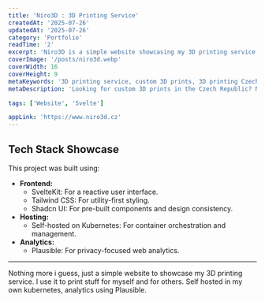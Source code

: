 ```yaml
---
title: 'Niro3D : 3D Printing Service'
createdAt: '2025-07-26'
updatedAt: '2025-07-26'
category: 'Portfolio'
readTime: '2'
excerpt: 'Niro3D is a simple website showcasing my 3D printing service, where I create custom 3D prints for personal and client projects.'
coverImage: '/posts/niro3d.webp'
coverWidth: 16
coverHeight: 9
metaKeywords: '3D printing service, custom 3D prints, 3D printing Czech Republic, rapid prototyping, additive manufacturing, Niro3D'
metaDescription: 'Looking for custom 3D prints in the Czech Republic? Niro3D offers high-quality 3D printing services for personal and professional projects. Visit my site to learn more!'

tags: ['Website', 'Svelte']

appLink: 'https://www.niro3d.cz'
---
```


## Tech Stack Showcase

This project was built using:

- **Frontend:**
  - SvelteKit: For a reactive user interface.
  - Tailwind CSS: For utility-first styling.
  - Shadcn UI: For pre-built components and design consistency.
- **Hosting:**
  - Self-hosted on Kubernetes: For container orchestration and management.
- **Analytics:**
  - Plausible: For privacy-focused web analytics.

---

Nothing more i guess, just a simple website to showcase my 3D printing service. I use it to print stuff for myself and for others. Self hosted in my own kubernetes, analytics using Plausible.
